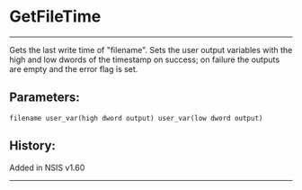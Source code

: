 # GetFileTime

---

Gets the last write time of "filename". Sets the user output variables with the high and low dwords of the timestamp on success; on failure the outputs are empty and the error flag is set.

## Parameters:

    filename user_var(high dword output) user_var(low dword output)

## History:

Added in NSIS v1.60

---
